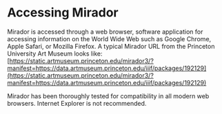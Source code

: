 # Accessing Mirador

Mirador is accessed through a web browser, software application for accessing information on the World Wide Web such as Google Chrome, Apple Safari, or Mozilla Firefox. A typical Mirador URL from the Princeton University Art Museum looks like: [https://static.artmuseum.princeton.edu/mirador3/?manifest=https://data.artmuseum.princeton.edu/iiif/packages/192129](https://static.artmuseum.princeton.edu/mirador3/?manifest=https://data.artmuseum.princeton.edu/iiif/packages/192129)

Mirador has been thoroughly tested for compatibility in all modern web browsers. Internet Explorer is not recommended.

